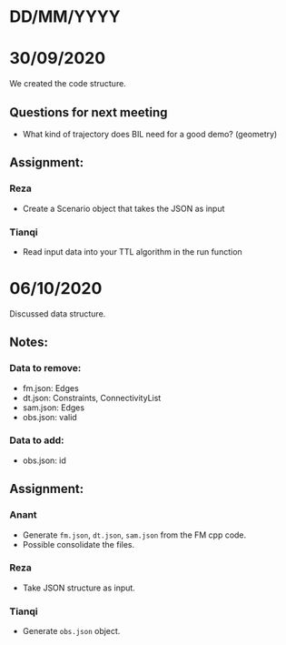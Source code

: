# DD/MM/YYYY
# 30/09/2020

We created the code structure.

## Questions for next meeting
* What kind of trajectory does BIL need for a good demo? (geometry)

## Assignment:
### Reza
* Create a Scenario object that takes the JSON as input
### Tianqi
* Read input data into your TTL algorithm in the run function

# 06/10/2020

Discussed data structure.

## Notes:
### Data to remove:
* fm.json: Edges
* dt.json: Constraints, ConnectivityList
* sam.json: Edges
* obs.json: valid

### Data to add:
* obs.json: id

## Assignment:
### Anant
* Generate `fm.json`, `dt.json`, `sam.json` from the FM cpp code.
* Possible consolidate the files.
### Reza
* Take JSON structure as input.
### Tianqi
* Generate `obs.json` object.
